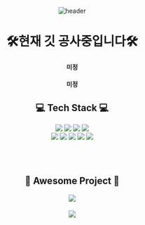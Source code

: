 <div align=center>
  
![header](https://capsule-render.vercel.app/api?type=egg&color=auto&height=250&section=header&text=Hello%20I'm%20SuYong&fontSize=60)

# 🛠현재 깃 공사중입니다🛠


#### 미정

#### 미정

  
## 💻 Tech Stack 💻

<img src="https://img.shields.io/badge/UNITY-FFFFFF?style=flat&logo=unity&logoColor=black"/>
<img src="https://img.shields.io/badge/CSharp-239120?style=flat&logo=csharp&logoColor=black"/>
<img src="https://img.shields.io/badge/MYSQL-4479A1?style=flat&logo=mysql&logoColor=black"/>
<img src="https://img.shields.io/badge/PhotonNetwork-4479A1?style=flat&logo=photonnetwork&logoColor=black"/>

<br/>
<img src="https://img.shields.io/badge/Spring-6DB33F?style=flat&logo=spring&logoColor=black"/>
<img src="https://img.shields.io/badge/HTML5-E34F26?style=flat&logo=html5&logoColor=black"/>
<img src="https://img.shields.io/badge/JAVA-007396?style=flat&logo=Java&logoColor=black"/>
<img src="https://img.shields.io/badge/JavaScript-F7DF1E?style=flat&logo=JavaScript&logoColor=black"/>
<img src="https://img.shields.io/badge/JQuery-0769AD?style=flat&logo=jquery&logoColor=black"/>


<br/><br/>

## 🥇 Awesome Project 🥇


#### [<img src="https://img.shields.io/badge/Unity와 Pun을 이용한 3D로비 및 다중 방 입장형태 온라인 게임-00000?style=flat&logo=condaforge&logoColor=black"/>](https://github.com/jsh991226/ProjectHIM)
#### [<img src="https://img.shields.io/badge/Unity와 Pun을 이용한 3D 멀티 리듬게임-FA243C?style=flat&logo=applemusic&logoColor=black"/>](https://github.com/jsh991226/dotWPublic) 


</div>

